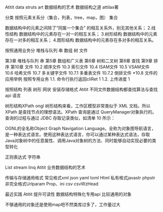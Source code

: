Atitit data struts art  数据结构的艺术  数据结构之道 attilax著

分类
按照元素关系分（集合，列表，tree，map，图）
集合

数据结构中的元素之间除了“同属一个集合” 的相互关系外，别无其他关系；
2.线性结构
数据结构中的元素存在一对一的相互关系；
3.树形结构
数据结构中的元素存在一对多的相互关系；
4.图形结构
数据结构中的元素存在多对多的相互关系。

按照通用业务分  堆栈与队列 串    数组 树 文件

第3章 堆栈与队列
串
第5章 数组和广义表
第6章 树和二叉树
第8章 查找 
 第9章 排序
第10章 文件
10.2 顺序文件
10.3 索引文件
10.4 ISAM文件
10.5 VSAM文件
10.6 哈希文件
10.7 多关键字文件
10.7.1 多重表文件
10.7.2 倒排文件
*10.8 文件的应用举例
按照专用业务
1.1. 命令行执行返回cliRet	1
1.2. 上传进度	1

按照结构 列表 树形 网状
安装存储格式
Atitit 不同文件数据结构都查找算法与查找api 语言



树形结构XPath   ongl
树形结构来看，工作区模型非常类似于 XML 文档，所以 XPath 是查找节点的理想语法。XPath 查询是通过 QueryManager对象执行的。查询的过程与通过 JDBC 存取记录类似，如清单 10 所示：

OGNL的全名称Object Graph Navigation Language。全称为对象图导航语言，是一种表达式语言。使用这种表达式语言，你可以通过某种表达式语法，存取Java对象树中的任意属性、调用Java对象树的方法、同时能够自动实现必要的类型转化


正则表达式 字符串

List  stream  linq
Atitit 业务数据结构的艺术

传输与存储通用格式
常见格式xml  json yaml  toml  Html 
私有格式javastr phpstr
非完全格式Urlparam Prop、ini csv csvWzHead


最近实践
Atitit 提升可读性  数据结构特殊化专用api  比较通用的对象

不够通用的对象还是使用map吧不然类库过多了，工作量过大


